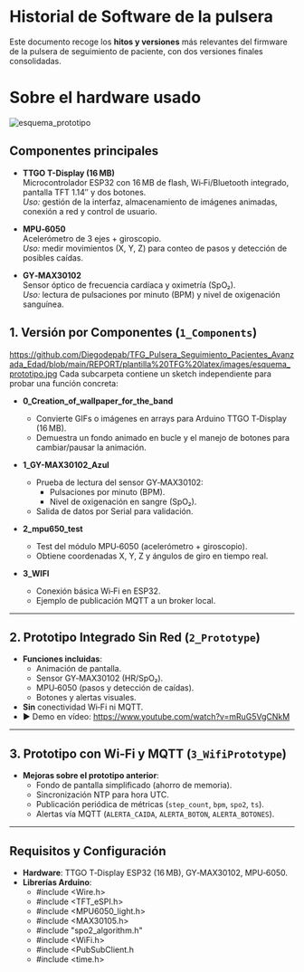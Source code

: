# Historial de Software de la pulsera

Este documento recoge los **hitos y versiones** más relevantes del firmware de la pulsera de seguimiento de paciente, con dos versiones finales consolidadas.


# Sobre el hardware usado

![esquema_prototipo](https://github.com/user-attachments/assets/c1c0bda9-d543-4e63-9689-f735c7d1760e)


## Componentes principales

- **TTGO T-Display (16 MB)**  
  Microcontrolador ESP32 con 16 MB de flash, Wi‑Fi/Bluetooth integrado, pantalla TFT 1.14″ y dos botones.  
  _Uso:_ gestión de la interfaz, almacenamiento de imágenes animadas, conexión a red y control de usuario.

- **MPU‑6050**  
  Acelerómetro de 3 ejes + giroscopio.  
  _Uso:_ medir movimientos (X, Y, Z) para conteo de pasos y detección de posibles caídas.

- **GY‑MAX30102**  
  Sensor óptico de frecuencia cardíaca y oximetría (SpO₂).  
  _Uso:_ lectura de pulsaciones por minuto (BPM) y nivel de oxigenación sanguínea.
## 1. Versión por Componentes (`1_Components`)
https://github.com/Diegodepab/TFG_Pulsera_Seguimiento_Pacientes_Avanzada_Edad/blob/main/REPORT/plantilla%20TFG%20latex/images/esquema_prototipo.jpg
Cada subcarpeta contiene un sketch independiente para probar una función concreta:

- **0_Creation_of_wallpaper_for_the_band**  
  - Convierte GIFs o imágenes en arrays para Arduino TTGO T‑Display (16 MB).  
  - Demuestra un fondo animado en bucle y el manejo de botones para cambiar/pausar la animación.

- **1_GY-MAX30102_Azul**  
  - Prueba de lectura del sensor GY‑MAX30102:  
    - Pulsaciones por minuto (BPM).  
    - Nivel de oxigenación en sangre (SpO₂).  
  - Salida de datos por Serial para validación.

- **2_mpu650_test**  
  - Test del módulo MPU‑6050 (acelerómetro + giroscopio).  
  - Obtiene coordenadas X, Y, Z y ángulos de giro en tiempo real.

- **3_WIFI**  
  - Conexión básica Wi‑Fi en ESP32.  
  - Ejemplo de publicación MQTT a un broker local.

---

## 2. Prototipo Integrado Sin Red (`2_Prototype`)

- **Funciones incluidas**:  
  - Animación de pantalla.  
  - Sensor GY‑MAX30102 (HR/SpO₂).  
  - MPU‑6050 (pasos y detección de caídas).  
  - Botones y alertas visuales.  
- **Sin** conectividad Wi‑Fi ni MQTT.  
- ▶️ Demo en vídeo: https://www.youtube.com/watch?v=mRuG5VgCNkM

---

## 3. Prototipo con Wi‑Fi y MQTT (`3_WifiPrototype`)

- **Mejoras sobre el prototipo anterior**:  
  - Fondo de pantalla simplificado (ahorro de memoria).  
  - Sincronización NTP para hora UTC.  
  - Publicación periódica de métricas (`step_count`, `bpm`, `spo2`, `ts`).  
  - Alertas vía MQTT (`ALERTA_CAIDA`, `ALERTA_BOTON`, `ALERTA_BOTONES`).  

---

## Requisitos y Configuración

- **Hardware**: TTGO T‑Display ESP32 (16 MB), GY‑MAX30102, MPU‑6050.  
- **Librerías Arduino**:  
  - #include <Wire.h>
  - #include <TFT_eSPI.h>
  - #include <MPU6050_light.h>
  - #include <MAX30105.h>
  - #include "spo2_algorithm.h"
  - #include <WiFi.h>
  - #include <PubSubClient.h
  - #include <time.h>

